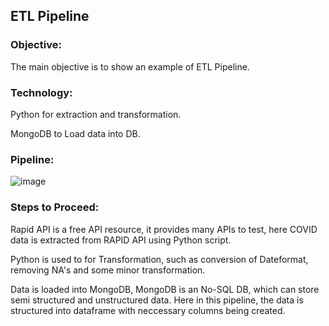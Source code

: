 ## ETL Pipeline

### Objective:
The main objective is to show an example of ETL Pipeline.

### Technology:
Python for extraction and transformation.

MongoDB to Load data into DB.

### Pipeline:
![image](https://github.com/user-attachments/assets/fefbd2ba-dda8-4b39-9579-3aaf4aa716dc)

### Steps to Proceed:
  Rapid API is a free API resource, it provides many APIs to test, here COVID data is extracted from RAPID API using Python script.

  Python is used to for Transformation, such as conversion of Dateformat, removing NA's and some minor transformation.

  Data is loaded into MongoDB, MongoDB is an No-SQL DB, which can store semi structured and unstructured data.
  Here in this pipeline, the data is structured into dataframe with neccessary columns being created.
